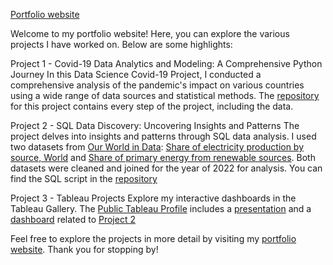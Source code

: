 [Portfolio website](https://andreluizcoelho.github.io/andrecoelhoportfolio/)

Welcome to my portfolio website! Here, you can explore the various projects I have worked on. Below are some highlights: 

Project 1 - Covid-19 Data Analytics and Modeling: A Comprehensive Python Journey
In this Data Science Covid-19 Project, I conducted a comprehensive analysis of the pandemic's impact on various countries using a wide range of data sources and statistical methods. The [repository](https://github.com/andreluizcoelho/Covid-19-Project) for this project contains every step of the project, including the data. 

Project 2 - SQL Data Discovery: Uncovering Insights and Patterns
The project delves into insights and patterns through SQL data analysis. I used two datasets from [Our World in Data](https://ourworldindata.org/): [Share of electricity production by source, World](https://ourworldindata.org/grapher/share-elec-by-source) and [Share of primary energy from renewable sources](https://ourworldindata.org/grapher/renewable-share-energy). Both datasets were cleaned and joined for the year of 2022 for analysis. You can find the SQL script in the [repository](https://github.com/andreluizcoelho/andrecoelhoportfolio/blob/main/greenenergysqlproject.sql) 

Project 3 - Tableau Projects
Explore my interactive dashboards in the Tableau Gallery. The [Public Tableau Profile](https://public.tableau.com/app/profile/andr.co.lho) includes a [presentation](https://public.tableau.com/app/profile/andr.co.lho/viz/GreenEnergyPresentation/GreenEnergyPresentation) and a [dashboard](https://public.tableau.com/app/profile/andr.co.lho/viz/GreenEnergyDashboard_16901749035430/Best-WorstGreenEnergyCountries) related to [Project 2](https://github.com/andreluizcoelho/andrecoelhoportfolio/blob/main/greenenergysqlproject.sql)

Feel free to explore the projects in more detail by visiting my [portfolio website](https://andreluizcoelho.github.io/andrecoelhoportfolio/). Thank you for stopping by!
